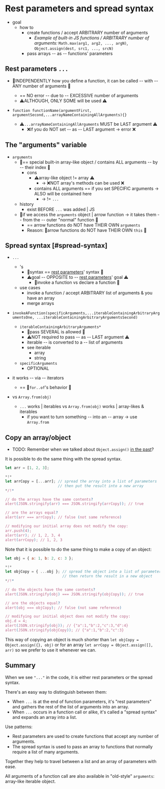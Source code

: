 # Rest parameters and spread syntax

* goal
  * how to 
    * create functions / accept ARBITRARY number of arguments
      * _Example of built-in JS functions / ARBITRARY number of arguments:_ `Math.max(arg1, arg2, ..., argN)`, `Object.assign(dest, src1, ..., srcN)`  
    * pass arrays -- as -- functions' parameters

## Rest parameters `...`

* 👀INDEPENDENTLY how you define a function, it can be called -- with -- ANY number of arguments 👀
  * == NO error -- due to -- EXCESSIVE number of arguments
  * ⚠️ALTHOUGH, ONLY SOME will be used ⚠️

* `function functionName(argumentFirst, argumentSecond,...arrayNameContainingAllArguments){}`
  * ⚠️`...arrayNameContainingAllArguments` MUST be LAST argument ⚠️
    * ❌if you do NOT set -- as -- LAST argument -> error ❌

## The "arguments" variable

* `arguments`
  * 👀== special built-in array-like object / contains ALL arguments -- by -- their index 👀
    * cons
      * ⚠️array-like object != array ⚠️
        * -> ❌NOT array's methods can be used ❌
      * contains ALL arguments == if you set SPECIFIC arguments -> ALSO will be contained here
        * -> != `...`
  * history
    * exist BEFORE `...` was added | JS
  * 👀if we access the `arguments` object | arrow function -> it takes them -- from the -- outer "normal" function 👀
    * == arrow functions do NOT have THEIR OWN `arguments`
    * Reason: 🧠arrow functions do NOT have THEIR OWN `this` 🧠

## Spread syntax [#spread-syntax]

* `...`
  * 's
    * 👀syntax == [rest parameters](#rest-parameters-)' syntax 👀
    * ⚠️goal -- OPPOSITE to -- [rest parameters](#rest-parameters-)' goal ⚠️
      * 👀invoke a function vs declare a function 👀
  * use cases
    * invoke a function / accept ARBITRARY list of arguments & you have an array
    * merge arrays

* `invokeAFunction(specificArguments,...iterableContainingArbitraryArgumentsOne, ...iterableContainingArbitraryArgumentsSecond)`
  * `iterableContainingArbitraryArguments*` 
    * 👀pass SEVERAL is allowed 👀
    * ⚠️NOT required to pass -- as -- LAST argument ⚠️
    * iterable -- is converted to a -- list of arguments
    * see iterable
      * array
      * string
  * `specificArguments`
    * OPTIONAL

* it works -- via -- iterators
  * == 👀`for..of`'s behavior 👀

* vs `Array.from(obj)`
  * `...` works | iterables vs `Array.from(obj)` works | array-likes & iterables
    * if you want to turn something -- into an -- array -> use `Array.from`

## Copy an array/object

* TODO:
Remember when we talked about `Object.assign()` [in the past](info:object-copy#cloning-and-merging-object-assign)?

It is possible to do the same thing with the spread syntax.

```js run
let arr = [1, 2, 3];

*!*
let arrCopy = [...arr]; // spread the array into a list of parameters
                        // then put the result into a new array
*/!*

// do the arrays have the same contents?
alert(JSON.stringify(arr) === JSON.stringify(arrCopy)); // true

// are the arrays equal?
alert(arr === arrCopy); // false (not same reference)

// modifying our initial array does not modify the copy:
arr.push(4);
alert(arr); // 1, 2, 3, 4
alert(arrCopy); // 1, 2, 3
```

Note that it is possible to do the same thing to make a copy of an object:

```js run
let obj = { a: 1, b: 2, c: 3 };

*!*
let objCopy = { ...obj }; // spread the object into a list of parameters
                          // then return the result in a new object
*/!*

// do the objects have the same contents?
alert(JSON.stringify(obj) === JSON.stringify(objCopy)); // true

// are the objects equal?
alert(obj === objCopy); // false (not same reference)

// modifying our initial object does not modify the copy:
obj.d = 4;
alert(JSON.stringify(obj)); // {"a":1,"b":2,"c":3,"d":4}
alert(JSON.stringify(objCopy)); // {"a":1,"b":2,"c":3}
```

This way of copying an object is much shorter than `let objCopy = Object.assign({}, obj)` or for an array `let arrCopy = Object.assign([], arr)` so we prefer to use it whenever we can.


## Summary

When we see `"..."` in the code, it is either rest parameters or the spread syntax.

There's an easy way to distinguish between them:

- When `...` is at the end of function parameters, it's "rest parameters" and gathers the rest of the list of arguments into an array.
- When `...` occurs in a function call or alike, it's called a "spread syntax" and expands an array into a list.

Use patterns:

- Rest parameters are used to create functions that accept any number of arguments.
- The spread syntax is used to pass an array to functions that normally require a list of many arguments.

Together they help to travel between a list and an array of parameters with ease.

All arguments of a function call are also available in "old-style" `arguments`: array-like iterable object.
